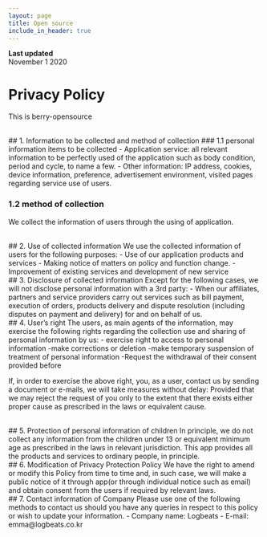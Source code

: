 ```yaml
---
layout: page
title: Open source
include_in_header: true
---
```


**Last updated**  
November 1 2020

# Privacy Policy
This is berry-opensource

<br>
## 1. Information to be collected and method of collection
### 1.1 personal information items to be collected 
- Application service: all relevant information to be perfectly used of the application such as body condition, period and cycle, to name a few.
- Other information: IP address, cookies, device information, preference, advertisement environment, visited pages regarding service use of users.

### 1.2 method of collection
We collect the information of users through the using of application.

<br>
## 2. Use of collected information
We use the collected information of users for the following purposes:
- Use of our application products and services
- Making notice of matters on policy and function change.
- Improvement of existing services and development of new service

<br>
## 3. Disclosure of collected information
Except for the following cases, we will not disclose personal information with a 3rd party:
- When our affiliates, partners and service providers carry out services such as bill payment, execution of orders, products delivery and dispute resolution (including disputes on payment and delivery) for and on behalf of us. 

<br>
## 4. User’s right 
The users, as main agents of the information, may exercise the following rights regarding the collection use and sharing of personal information by us:
 - exercise right to access to personal information
-make corrections or deletion
-make temporary suspension of treatment of personal information
-Request the withdrawal of their consent provided before

If, in order to exercise the above right, you, as a user, contact us by sending a document or e-mails, we will take measures without delay: Provided that we may reject the request of you only to the extent that there exists either proper cause as prescribed in the laws or equivalent cause. 

<br>
## 5. Protection of personal information of children
In principle, we do not collect any information from the children under 13 or equivalent minimum age as prescribed in the laws in relevant jurisdiction. This app provides all the products and services to ordinary people, in principle. 

<br>
## 6. Modification of Privacy Protection Policy
We have the right to amend or modify this Policy from time to time and, in such case, we will make a public notice of it through app(or through individual notice such as email) and obtain consent from the users if required by relevant laws.

<br>
## 7. Contact information of Company
Please use one of the following methods to contact us should you have any queries in respect to this policy or wish to update your information. 
- Company name: Logbeats
- E-mail: emma@logbeats.co.kr









